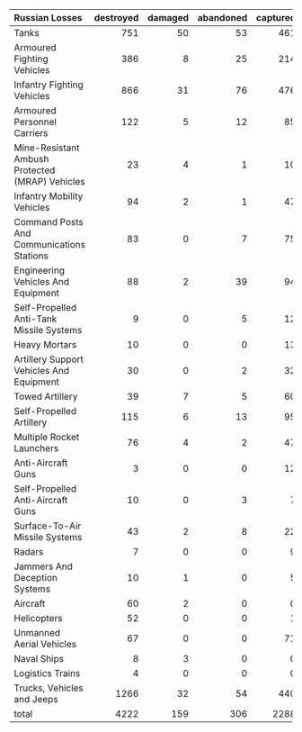 | Russian Losses                                   |   destroyed |   damaged |   abandoned |   captured |   total |
|:-------------------------------------------------|------------:|----------:|------------:|-----------:|--------:|
| Tanks                                            |         751 |        50 |          53 |        461 |    1315 |
| Armoured Fighting Vehicles                       |         386 |         8 |          25 |        214 |     633 |
| Infantry Fighting Vehicles                       |         866 |        31 |          76 |        476 |    1449 |
| Armoured Personnel Carriers                      |         122 |         5 |          12 |         85 |     224 |
| Mine-Resistant Ambush Protected  (MRAP) Vehicles |          23 |         4 |           1 |         10 |      38 |
| Infantry Mobility Vehicles                       |          94 |         2 |           1 |         47 |     144 |
| Command Posts And Communications Stations        |          83 |         0 |           7 |         75 |     165 |
| Engineering Vehicles And Equipment               |          88 |         2 |          39 |         94 |     223 |
| Self-Propelled Anti-Tank Missile Systems         |           9 |         0 |           5 |         12 |      26 |
| Heavy Mortars                                    |          10 |         0 |           0 |         13 |      23 |
| Artillery Support Vehicles And Equipment         |          30 |         0 |           2 |         32 |      64 |
| Towed Artillery                                  |          39 |         7 |           5 |         60 |     111 |
| Self-Propelled Artillery                         |         115 |         6 |          13 |         95 |     229 |
| Multiple Rocket Launchers                        |          76 |         4 |           2 |         47 |     129 |
| Anti-Aircraft Guns                               |           3 |         0 |           0 |         12 |      15 |
| Self-Propelled Anti-Aircraft Guns                |          10 |         0 |           3 |          7 |      20 |
| Surface-To-Air Missile Systems                   |          43 |         2 |           8 |         22 |      75 |
| Radars                                           |           7 |         0 |           0 |          9 |      16 |
| Jammers And Deception Systems                    |          10 |         1 |           0 |          5 |      16 |
| Aircraft                                         |          60 |         2 |           0 |          0 |      62 |
| Helicopters                                      |          52 |         0 |           0 |          1 |      53 |
| Unmanned Aerial Vehicles                         |          67 |         0 |           0 |         71 |     138 |
| Naval Ships                                      |           8 |         3 |           0 |          0 |      11 |
| Logistics Trains                                 |           4 |         0 |           0 |          0 |       4 |
| Trucks, Vehicles and Jeeps                       |        1266 |        32 |          54 |        440 |    1792 |
| total                                            |        4222 |       159 |         306 |       2288 |    6975 |